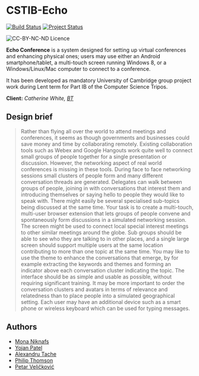 CSTIB-Echo
==========
[![Build Status](https://travis-ci.org/PetarV-/CSTIB-Echo.png?branch=master)](https://travis-ci.org/PetarV-/CSTIB-Echo)
[![Project Status](http://stillmaintained.com/PetarV-/CSTIB-Echo.png)](http://stillmaintained.com/PetarV-/CSTIB-Echo)

![CC-BY-NC-ND Licence](http://i.creativecommons.org/l/by-nc-nd/3.0/88x31.png)

**Echo Conference** is a system designed for setting up virtual conferences and enhancing physical ones; users may use either an Android smartphone/tablet, a multi-touch screen running Windows 8, or a Windows/Linux/Mac computer to connect to a conference.

It has been developed as mandatory University of Cambridge group project work during Lent term for Part IB of the Computer Science Tripos.

**Client:** *Catherine White, [BT](http://www.bt.com)*

Design brief
----------------

> Rather than flying all over the world to attend meetings and conferences, it seems as though governments and businesses could save money and time by collaborating remotely. Existing collaboration tools such as Webex and Google Hangouts work quite well to connect small groups of people together for a single presentation or discussion. However, the networking aspect of real world conferences is missing in these tools. During face to face networking sessions small clusters of people form and many different conversation threads are generated. Delegates can walk between groups of people, joining in with conversations that interest them and introducing themselves or saying hello to people they would like to speak with. There might easily be several specialised sub-topics being discussed at the same time. Your task is to create a multi-touch, multi-user browser extension that lets groups of people convene and spontaneously form discussions in a simulated networking session. The screen might be used to connect local special interest meetings to other similar meetings around the globe. Sub groups should be able to see who they are talking to in other places, and a single large screen should support multiple users at the same location contributing to more than one topic at the same time. You may like to use the theme to enhance the conversations that emerge, by for example extracting the keywords and themes and forming an indicator above each conversation cluster indicating the topic. The interface should be as simple and usable as possible, without requiring significant training. It may be more important to order the conversation clusters and avatars in terms of relevance and relatedness than to place people into a simulated geographical setting. Each user may have an additional device such as a smart phone or wireless keyboard which can be used for typing messages.

Authors
----------------

* [Mona Niknafs](https://github.com/monaniknafs)
* [Yojan Patel](https://github.com/yojanpatel)
* [Alexandru Tache](https://github.com/hadesgames)
* [Philip Thomson](https://github.com/cat12184)
* [Petar Veličković](https://github.com/PetarV-)
